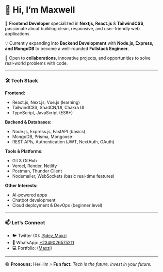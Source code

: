 # 👋 Hi, I’m Maxwell

🚀 **Frontend Developer** specialized in **Nextjs, React.js** & **TailwindCSS**, passionate about building clean, responsive, and user-friendly web applications.

💡 Currently expanding into **Backend Development** with **Node.js, Express, and MongoDB** to become a well-rounded **Fullstack Engineer**.

🤝 Open to **collaborations**, innovative projects, and opportunities to solve real-world problems with code.

---

### 🛠 Tech Stack

**Frontend:**

* React.js, Next.js, Vue.js (learning)
* TailwindCSS, ShadCN/UI, Chakra UI
* TypeScript, JavaScript (ES6+)

**Backend & Databases:**

* Node.js, Express.js, FastAPI (basics)
* MongoDB, Prisma, Mongoose
* REST APIs, Authentication (JWT, NextAuth, OAuth)

**Tools & Platforms:**

* Git & GitHub
* Vercel, Render, Netlify
* Postman, Thunder Client
* Nodemailer, WebSockets (basic real-time features)

**Other Interests:**

* AI-powered apps 
* Chatbot development
* Cloud deployment & DevOps (beginner level)

---

### 📫 Let’s Connect

* 🐦 Twitter (X): [@dev_Maxzi](https://twitter.com/dev_Maxzi)
* 💬 WhatsApp: [+2349026575211](https://wa.me/2349026575211)
* 💻 Portfolio: ([Maxzi](https://dev-maxzi.vercel.app/))

---

😄 **Pronouns:** He/Him
⚡ **Fun fact:** *Tech is the future, invest in your future.*



<!---
Maxzi3/Maxzi3 is a ✨ special ✨ repository because its `README.md` (this file) appears on your GitHub profile.
You can click the Preview link to take a look at your changes.
--->
